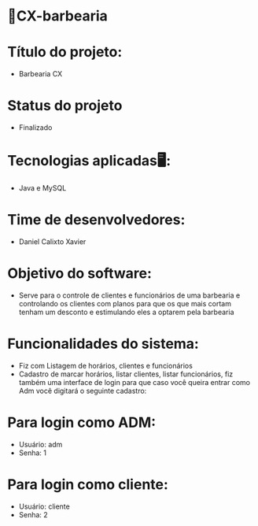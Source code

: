 # 💈CX-barbearia
# Título do projeto:
- Barbearia CX
# Status do projeto 
- Finalizado
# Tecnologias aplicadas🖥️:
- Java e MySQL
# Time de desenvolvedores: 
- Daniel Calixto Xavier
# Objetivo do software: 
- Serve para o controle de clientes e funcionários de uma barbearia e controlando os clientes com planos para que os que mais cortam tenham um desconto e estimulando eles a optarem pela barbearia 
# Funcionalidades do sistema: 
- Fiz com Listagem de horários, clientes e funcionários
- Cadastro de marcar horários, listar clientes, listar funcionários, fiz também uma interface de login para que caso você queira entrar como Adm você digitará o seguinte cadastro:
# Para login como ADM:
- Usuário: adm
- Senha: 1
# Para login como cliente:
- Usuário: cliente
- Senha: 2
